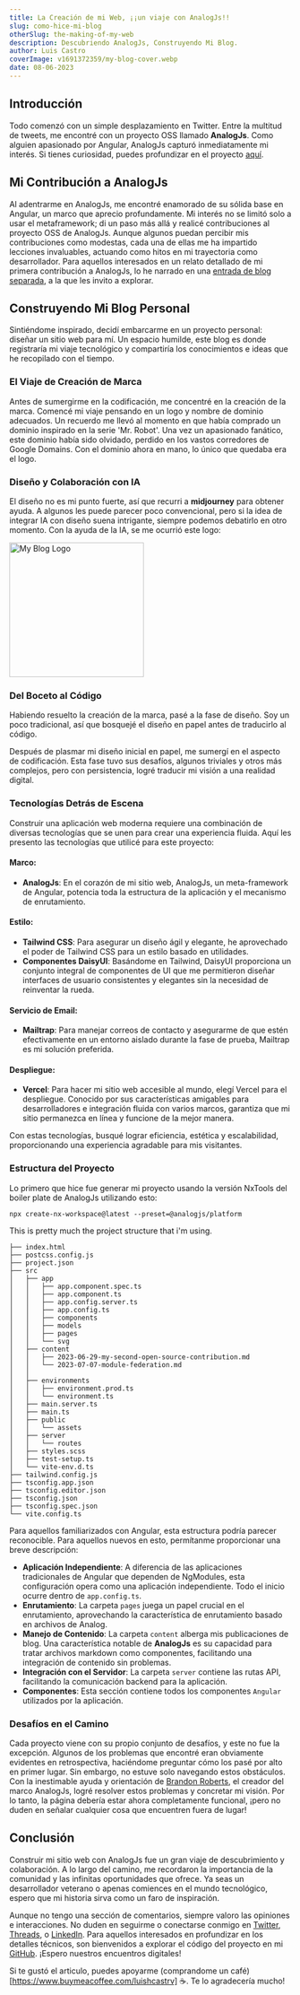 ```yaml
---
title: La Creación de mi Web, ¡¡un viaje con AnalogJs!!
slug: como-hice-mi-blog
otherSlug: the-making-of-my-web
description: Descubriendo AnalogJs, Construyendo Mi Blog.
author: Luis Castro
coverImage: v1691372359/my-blog-cover.webp
date: 08-06-2023
---
```


## Introducción

Todo comenzó con un simple desplazamiento en Twitter. Entre la multitud de tweets, me encontré con un proyecto OSS llamado **AnalogJs**. Como alguien apasionado por Angular, AnalogJs capturó inmediatamente mi interés. Si tienes curiosidad, puedes profundizar en el proyecto [aquí](https://analogjs.org/).

## Mi Contribución a AnalogJs

Al adentrarme en AnalogJs, me encontré enamorado de su sólida base en Angular, un marco que aprecio profundamente. Mi interés no se limitó solo a usar el metaframework; di un paso más allá y realicé contribuciones al proyecto OSS de AnalogJs. Aunque algunos puedan percibir mis contribuciones como modestas, cada una de ellas me ha impartido lecciones invaluables, actuando como hitos en mi trayectoria como desarrollador. Para aquellos interesados en un relato detallado de mi primera contribución a AnalogJs, lo he narrado en una [entrada de blog separada](/blog), a la que les invito a explorar.

## Construyendo Mi Blog Personal

Sintiéndome inspirado, decidí embarcarme en un proyecto personal: diseñar un sitio web para mí. Un espacio humilde, este blog es donde registraría mi viaje tecnológico y compartiría los conocimientos e ideas que he recopilado con el tiempo.

### El Viaje de Creación de Marca

Antes de sumergirme en la codificación, me concentré en la creación de la marca. Comencé mi viaje pensando en un logo y nombre de dominio adecuados. Un recuerdo me llevó al momento en que había comprado un dominio inspirado en la serie 'Mr. Robot'. Una vez un apasionado fanático, este dominio había sido olvidado, perdido en los vastos corredores de Google Domains. Con el dominio ahora en mano, lo único que quedaba era el logo.

### Diseño y Colaboración con IA

El diseño no es mi punto fuerte, así que recurri a **midjourney** para obtener ayuda. A algunos les puede parecer poco convencional, pero si la idea de integrar IA con diseño suena intrigante, siempre podemos debatirlo en otro momento. Con la ayuda de la IA, se me ocurrió este logo:

<div class="flex flex-col flex-auto justify-center items-center">
  <img src="assets/logo.svg" alt="My Blog Logo" style="heigth: auto; width:15rem;">
</div>

### Del Boceto al Código

Habiendo resuelto la creación de la marca, pasé a la fase de diseño. Soy un poco tradicional, así que bosquejé el diseño en papel antes de traducirlo al código.

Después de plasmar mi diseño inicial en papel, me sumergí en el aspecto de codificación. Esta fase tuvo sus desafíos, algunos triviales y otros más complejos, pero con persistencia, logré traducir mi visión a una realidad digital.

### Tecnologías Detrás de Escena

Construir una aplicación web moderna requiere una combinación de diversas tecnologías que se unen para crear una experiencia fluida. Aquí les presento las tecnologías que utilicé para este proyecto:

#### Marco:

- **AnalogJs**: En el corazón de mi sitio web, AnalogJs, un meta-framework de Angular, potencia toda la estructura de la aplicación y el mecanismo de enrutamiento.

#### Estilo:

- **Tailwind CSS**: Para asegurar un diseño ágil y elegante, he aprovechado el poder de Tailwind CSS para un estilo basado en utilidades.
- **Componentes DaisyUI**: Basándome en Tailwind, DaisyUI proporciona un conjunto integral de componentes de UI que me permitieron diseñar interfaces de usuario consistentes y elegantes sin la necesidad de reinventar la rueda.

#### Servicio de Email:

- **Mailtrap**: Para manejar correos de contacto y asegurarme de que estén efectivamente en un entorno aislado durante la fase de prueba, Mailtrap es mi solución preferida.

#### Despliegue:

- **Vercel**: Para hacer mi sitio web accesible al mundo, elegí Vercel para el despliegue. Conocido por sus características amigables para desarrolladores e integración fluida con varios marcos, garantiza que mi sitio permanezca en línea y funcione de la mejor manera.

Con estas tecnologías, busqué lograr eficiencia, estética y escalabilidad, proporcionando una experiencia agradable para mis visitantes.

### Estructura del Proyecto

Lo primero que hice fue generar mi proyecto usando la versión NxTools del boiler plate de AnalogJs utilizando esto:

```shell
npx create-nx-workspace@latest --preset=@analogjs/platform
```

This is pretty much the project structure that i'm using.

```shell
├── index.html
├── postcss.config.js
├── project.json
├── src
│   ├── app
│   │   ├── app.component.spec.ts
│   │   ├── app.component.ts
│   │   ├── app.config.server.ts
│   │   ├── app.config.ts
│   │   ├── components
│   │   ├── models
│   │   ├── pages
│   │   └── svg
│   ├── content
│   │   ├── 2023-06-29-my-second-open-source-contribution.md
│   │   └── 2023-07-07-module-federation.md
│   │
│   ├── environments
│   │   ├── environment.prod.ts
│   │   └── environment.ts
│   ├── main.server.ts
│   ├── main.ts
│   ├── public
│   │   └── assets
│   ├── server
│   │   └── routes
│   ├── styles.scss
│   ├── test-setup.ts
│   └── vite-env.d.ts
├── tailwind.config.js
├── tsconfig.app.json
├── tsconfig.editor.json
├── tsconfig.json
├── tsconfig.spec.json
└── vite.config.ts
```

Para aquellos familiarizados con Angular, esta estructura podría parecer reconocible. Para aquellos nuevos en esto, permítanme proporcionar una breve descripción:

- **Aplicación Independiente**: A diferencia de las aplicaciones tradicionales de Angular que dependen de NgModules, esta configuración opera como una aplicación independiente. Todo el inicio ocurre dentro de `app.config.ts`.
- **Enrutamiento**: La carpeta `pages` juega un papel crucial en el enrutamiento, aprovechando la característica de enrutamiento basado en archivos de Analog.
- **Manejo de Contenido**: La carpeta `content` alberga mis publicaciones de blog. Una característica notable de **AnalogJs** es su capacidad para tratar archivos markdown como componentes, facilitando una integración de contenido sin problemas.
- **Integración con el Servidor**: La carpeta `server` contiene las rutas API, facilitando la comunicación backend para la aplicación.
- **Componentes**: Esta sección contiene todos los componentes `Angular` utilizados por la aplicación.

### Desafíos en el Camino

Cada proyecto viene con su propio conjunto de desafíos, y este no fue la excepción. Algunos de los problemas que encontré eran obviamente evidentes en retrospectiva, haciéndome preguntar cómo los pasé por alto en primer lugar. Sin embargo, no estuve solo navegando estos obstáculos. Con la inestimable ayuda y orientación de [Brandon Roberts](https://twitter.com/brandontroberts), el creador del marco AnalogJs, logré resolver estos problemas y concretar mi visión. Por lo tanto, la página debería estar ahora completamente funcional, ¡pero no duden en señalar cualquier cosa que encuentren fuera de lugar!

## Conclusión

Construir mi sitio web con AnalogJs fue un gran viaje de descubrimiento y colaboración. A lo largo del camino, me recordaron la importancia de la comunidad y las infinitas oportunidades que ofrece. Ya seas un desarrollador veterano o apenas comiences en el mundo tecnológico, espero que mi historia sirva como un faro de inspiración.

Aunque no tengo una sección de comentarios, siempre valoro las opiniones e interacciones. No duden en seguirme o conectarse conmigo en [Twitter](https://twitter.com/LuisHCCDev), [Threads](https://www.threads.net/@luishccdev), o [LinkedIn](https://www.linkedin.com/in/luis-castro-cabrera/). Para aquellos interesados en profundizar en los detalles técnicos, son bienvenidos a explorar el código del proyecto en mi [GitHub](https://github.com/luishcastroc). ¡Espero nuestros encuentros digitales!

Si te gustó el articulo, puedes apoyarme (comprandome un café)[https://www.buymeacoffee.com/luishcastrv] ☕️. Te lo agradecería mucho!
